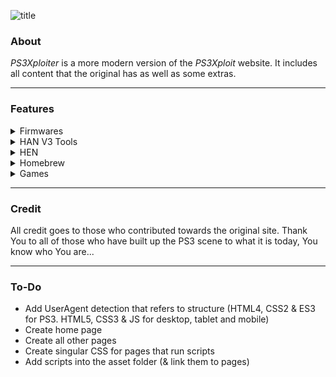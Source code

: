 ![title](https://github.com/user-attachments/assets/ad8ef8a7-ec3e-43d1-8629-5287549c208f)

### About
*PS3Xploiter* is a more modern version of the *PS3Xploit* website. It includes all content that the original has as well as some extras.

---

### Features
<details closed>
<summary>Firmwares</summary>
<br>
This section will be updated soon!
</details>
<details closed>
<summary>HAN V3 Tools</summary>
<br>
This section will be updated soon!
</details>
<details closed>
<summary>HEN</summary>
<br>
This section will be updated soon!
</details>
<details closed>
<summary>Homebrew</summary>
<br>
This section will be updated soon!
</details>
<details closed>
<summary>Games</summary>
<br>
This section will be updated soon!
</details>

---

### Credit
All credit goes to those who contributed towards the original site. Thank You to all of those who have built up the PS3 scene to what it is today, You know who You are...

---

### To-Do
- Add UserAgent detection that refers to structure (HTML4, CSS2 & ES3 for PS3. HTML5, CSS3 & JS for desktop, tablet and mobile)
- Create home page
- Create all other pages
- Create singular CSS for pages that run scripts
- Add scripts into the asset folder (& link them to pages)
